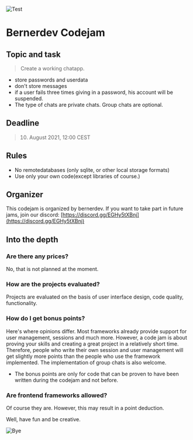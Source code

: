 ![Test](https://cdn.discordapp.com/attachments/826113544021082143/870984736753995806/codejam.png)

# Bernerdev Codejam


## Topic and task

> Create a working chatapp. 

- store passwords and userdata
- don't store messages
-  if a user fails three times giving in a password, his account will be suspended.
- The type of chats are private chats. Group chats are optional.


## Deadline
> 10. August 2021, 12:00  CEST

## Rules
- No remotedatabases (only sqlite, or other local storage formats)
- Use only your own code(except libraries of course.)

## Organizer
This codejam is organized by bernerdev. If you want to take part in future jams, join our discord: [https://discord.gg/EGHy5tXBnj](https://discord.gg/EGHy5tXBnj)


## Into the depth

### Are there any prices?

No, that is not planned at the moment.

### How are the projects evaluated?

Projects are evaluated on the basis of user interface design, code quality, functionality.

### How do I get bonus points?

Here's where opinions differ. Most frameworks already provide support for user management, sessions and much more. However, a code jam is about proving your skills and creating a great project in a relatively short time. Therefore, people who write their own session and user management will get slightly more points than the people who use the framework implemented.
The implementation of group chats is also welcome.
* The bonus points are only for code that can be proven to have been written during the codejam and not before.

### Are frontend frameworks allowed?
Of course they are. However, this may result in a point deduction. 

Well, have fun and be creative.


![Bye](https://cdn.discordapp.com/attachments/826113544021082143/870993265825050685/Frame_1.png)


